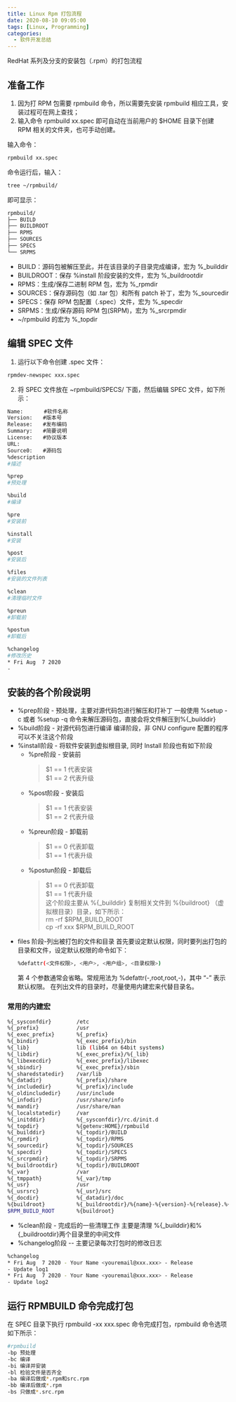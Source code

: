 ```yaml
---
title: Linux Rpm 打包流程
date: 2020-08-10 09:05:00
tags: [Linux, Programming]
categories:
  - 软件开发总结
---
```


RedHat 系列及分支的安装包（.rpm）的打包流程

<!-- more -->
## 准备工作

1. 因为打 RPM 包需要 rpmbuild 命令，所以需要先安装 rpmbuild 相应工具，安装过程可在网上查找；
2. 输入命令 rpmbuild xx.spec 即可自动在当前用户的 $HOME 目录下创建 RPM 相关的文件夹，也可手动创建。

输入命令：

``` BASH
rpmbuild xx.spec
```

命令运行后，输入：

``` BASH
tree ~/rpmbuild/
```

即可显示：

``` BASH
rpmbuild/
├── BUILD
├── BUILDROOT
├── RPMS
├── SOURCES
├── SPECS
└── SRPMS
```

- BUILD：源码包被解压至此，并在该目录的子目录完成编译，宏为 %_builddir
- BUILDROOT：保存 %install 阶段安装的文件，宏为 %_buildrootdir
- RPMS：生成/保存二进制 RPM 包，宏为 %_rpmdir
- SOURCES：保存源码包（如 .tar 包）和所有 patch 补丁，宏为 %_sourcedir
- SPECS：保存 RPM 包配置（.spec）文件，宏为 %_specdir
- SRPMS：生成/保存源码 RPM 包(SRPM)，宏为 %_srcrpmdir
- ~/rpmbuild 的宏为 %_topdir

## 编辑 SPEC 文件

1. 运行以下命令创建 .spec 文件：

``` BASH
rpmdev-newspec xxx.spec
```

2. 将 SPEC 文件放在 ~rpmbuild/SPECS/ 下面，然后编辑 SPEC 文件，如下所示：

``` BASH
Name:　　　　#软件名称
Version:　　#版本号
Release:　　#发布编码
Summary:　　#简要说明
License:　　#协议版本
URL:
Source0:　　#源码包
%description
#描述

%prep
#预处理

%build
#编译

%pre
#安装前

%install
#安装

%post
#安装后

%files
#安装的文件列表

%clean
#清理临时文件

%preun
#卸载前

%postun
#卸载后

%changelog
#修改历史
* Fri Aug  7 2020 
-
```

## 安装的各个阶段说明

- %prep阶段 - 预处理，主要对源代码包进行解压和打补丁
    一般使用  %setup  -c 或者 %setup -q 命令来解压源码包，直接会将文件解压到%{_builddir}
- %build阶段 - 对源代码包进行编译
    编译阶段，非 GNU configure 配置的程序可以不关注这个阶段
- %install阶段 - 将软件安装到虚拟根目录, 同时 Install 阶段也有如下阶段
    - %pre阶段 - 安装前  
        > $1 == 1 代表安装  
        > $1 == 2 代表升级  
    - %post阶段 - 安装后  
        > $1 == 1 代表安装  
        > $1 == 2 代表升级  
    - %preun阶段 - 卸载前  
        > $1 == 0 代表卸载  
        > $1 == 1 代表升级  
    - %postun阶段 - 卸载后  
        > $1 == 0 代表卸载  
        > $1 == 1 代表升级  
        这个阶段主要从 %{_builddir} 复制相关文件到 %{buildroot} （虚拟根目录）目录，如下所示：  
        > rm -rf $RPM_BUILD_ROOT  
        > cp -rf xxx $RPM_BUILD_ROOT
- files 阶段-列出被打包的文件和目录
    首先要设定默认权限，同时要列出打包的目录和文件，设定默认权限的命令如下：
    ``` BASH
    %defattr(<文件权限>, <用户>, <用户组>, <目录权限>)
    ```
    第 4 个参数通常会省略。常规用法为 %defattr(-,root,root,-)，其中 “-” 表示默认权限。
    在列出文件的目录时，尽量使用内建宏来代替目录名。

### 常用的内建宏
``` BASH
%{_sysconfdir}        /etc
%{_prefix}            /usr
%{_exec_prefix}       %{_prefix}
%{_bindir}            %{_exec_prefix}/bin
%{_lib}               lib (lib64 on 64bit systems)
%{_libdir}            %{_exec_prefix}/%{_lib}
%{_libexecdir}        %{_exec_prefix}/libexec
%{_sbindir}           %{_exec_prefix}/sbin
%{_sharedstatedir}    /var/lib
%{_datadir}           %{_prefix}/share
%{_includedir}        %{_prefix}/include
%{_oldincludedir}     /usr/include
%{_infodir}           /usr/share/info
%{_mandir}            /usr/share/man
%{_localstatedir}     /var
%{_initddir}          %{_sysconfdir}/rc.d/init.d 
%{_topdir}            %{getenv:HOME}/rpmbuild
%{_builddir}          %{_topdir}/BUILD
%{_rpmdir}            %{_topdir}/RPMS
%{_sourcedir}         %{_topdir}/SOURCES
%{_specdir}           %{_topdir}/SPECS
%{_srcrpmdir}         %{_topdir}/SRPMS
%{_buildrootdir}      %{_topdir}/BUILDROOT
%{_var}               /var
%{_tmppath}           %{_var}/tmp
%{_usr}               /usr
%{_usrsrc}            %{_usr}/src
%{_docdir}            %{_datadir}/doc
%{buildroot}          %{_buildrootdir}/%{name}-%{version}-%{release}.%{_arch}
$RPM_BUILD_ROOT       %{buildroot}
```
- %clean阶段 - 完成后的一些清理工作
    主要是清理 %{_builddir}和%{_buildrootdir}两个目录里的中间文件
- %changelog阶段 -- 主要记录每次打包时的修改日志
``` BASH
%changelog
* Fri Aug  7 2020 - Your Name <youremail@xxx.xxx> - Release
- Update log1 
* Fri Aug  7 2020 - Your Name <youremail@xxx.xxx> - Release
- Update log2
```

## 运行 RPMBUILD 命令完成打包

在 SPEC 目录下执行 rpmbuild -xx xxx.spec 命令完成打包，rpmbuild 命令选项如下所示：
``` BASH
#rpmbuild
-bp 预处理
-bc 编译
-bi 编译并安装
-bl 检验文件是否齐全
-ba 编译后做成*.rpm和src.rpm
-bb 编译后做成*.rpm
-bs 只做成*.src.rpm
```
